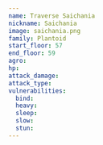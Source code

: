 ```yaml
---
name: Traverse Saichania
nickname: Saichania
image: saichania.png
family: Plantoid
start_floor: 57
end_floor: 59
agro: 
hp: 
attack_damage: 
attack_type: 
vulnerabilities:
  bind: 
  heavy: 
  sleep: 
  slow: 
  stun: 
---
```

